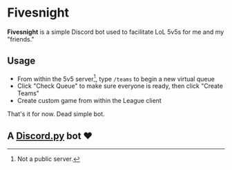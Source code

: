 # Fivesnight
**Fivesnight** is a simple Discord bot used to facilitate LoL 5v5s for me and my "friends."

## Usage
- From within the 5v5 server[^1], type `/teams` to begin a new virtual queue
- Click "Check Queue" to make sure everyone is ready, then click "Create Teams"
- Create custom game from within the League client

That's it for now. Dead simple bot. 

## A [Discord.py](https://github.com/Rapptz/discord.py) bot ❤

[^1]: Not a public server.